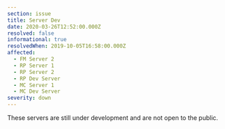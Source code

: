 ```yaml
---
section: issue
title: Server Dev
date: 2020-03-26T12:52:00.000Z
resolved: false
informational: true
resolvedWhen: 2019-10-05T16:58:00.000Z
affected:
  - FM Server 2
  - RP Server 1
  - RP Server 2
  - RP Dev Server
  - MC Server 1
  - MC Dev Server
severity: down
---
```


These servers are still under development and are not open to the public.